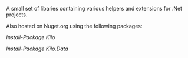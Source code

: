 A small set of libaries containing various helpers and extensions for .Net projects.

Also hosted on Nuget.org using the following packages:

_Install-Package Kilo_

_Install-Package Kilo.Data_